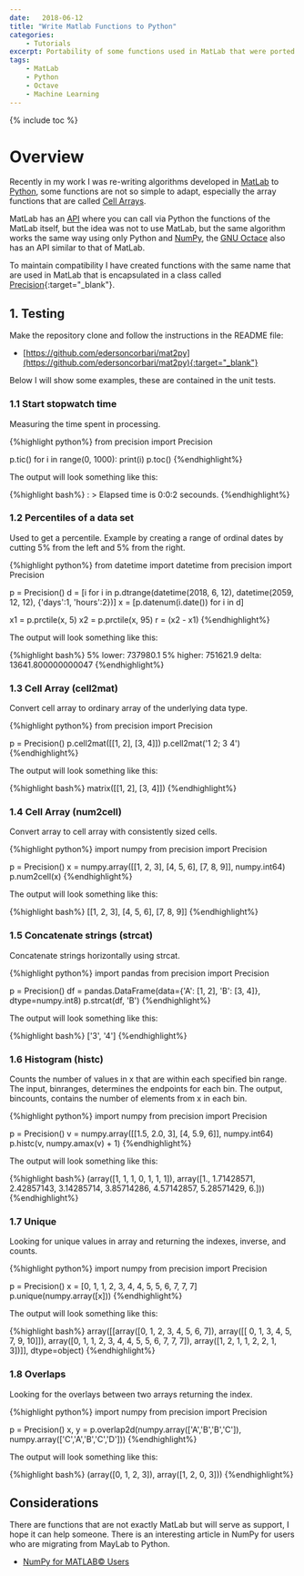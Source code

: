 ```yaml
---
date:   2018-06-12
title: "Write Matlab Functions to Python"
categories: 
    - Tutorials
excerpt: Portability of some functions used in MatLab that were ported to Python.
tags: 
    - MatLab 
    - Python
    - Octave
    - Machine Learning 
---
```


{% include toc %}

# Overview

Recently in my work I was re-writing algorithms developed in [MatLab](https://ch.mathworks.com) to [Python](https://www.python.org), some functions are not so simple to adapt, 
especially the array functions that are called [Cell Arrays](https://www.mathworks.com/help/matlab/cell-arrays.html). 

MatLab has an [API](https://www.mathworks.com/help/matlab/matlab-engine-for-python.html) where you can call via Python the functions of the MatLab itself, but the idea was not 
to use MatLab, but the same algorithm works the same way using only Python and [NumPy](http://www.numpy.org), the [GNU Octace](https://www.gnu.org/software/octave/) also has an API similar to that of MatLab.

To maintain compatibility I have created functions with the same name that are used in MatLab that is encapsulated in a class called [Precision](https://github.com/edersoncorbari/mat2py/blob/master/precision.py){:target="_blank"}.

## 1. Testing

Make the repository clone and follow the instructions in the README file:

* [https://github.com/edersoncorbari/mat2py](https://github.com/edersoncorbari/mat2py){:target="_blank"}

Below I will show some examples, these are contained in the unit tests.

### 1.1 Start stopwatch time

Measuring the time spent in processing.

{%highlight python%}
from precision import Precision

p.tic()
for i in range(0, 1000): print(i)
p.toc()
{%endhighlight%}

The output will look something like this:

{%highlight bash%}
: > Elapsed time is 0:0:2 secounds.
{%endhighlight%}

### 1.2 Percentiles of a data set

Used to get a percentile. Example by creating a range of ordinal dates by cutting 5% from the left and 5% from the right.

{%highlight python%}
from datetime import datetime
from precision import Precision

p = Precision()
d = [i for i in p.dtrange(datetime(2018, 6, 12), 
                          datetime(2059, 12, 12), 
                          {'days':1, 'hours':2})]
x = [p.datenum(i.date()) for i in d]

x1 = p.prctile(x, 5)
x2 = p.prctile(x, 95)
r = (x2 - x1)
{%endhighlight%}

The output will look something like this:

{%highlight bash%}
5% lower: 737980.1
5% higher: 751621.9
delta: 13641.800000000047
{%endhighlight%}

### 1.3 Cell Array (cell2mat)

Convert cell array to ordinary array of the underlying data type.

{%highlight python%}
from precision import Precision

p = Precision()
p.cell2mat([[1, 2], [3, 4]])
p.cell2mat('1 2; 3 4')
{%endhighlight%}

The output will look something like this:

{%highlight bash%}
matrix([[1, 2],
        [3, 4]])
{%endhighlight%}

### 1.4 Cell Array (num2cell)

Convert array to cell array with consistently sized cells.

{%highlight python%}
import numpy
from precision import Precision

p = Precision()
x = numpy.array([[1, 2, 3], [4, 5, 6], [7, 8, 9]], numpy.int64)
p.num2cell(x)
{%endhighlight%}

The output will look something like this:

{%highlight bash%}
[[1, 2, 3], [4, 5, 6], [7, 8, 9]]
{%endhighlight%}

### 1.5 Concatenate strings (strcat)

Concatenate strings horizontally using strcat.

{%highlight python%}
import pandas
from precision import Precision

p = Precision()
df = pandas.DataFrame(data={'A': [1, 2], 'B': [3, 4]}, dtype=numpy.int8)
p.strcat(df, 'B')
{%endhighlight%}

The output will look something like this:

{%highlight bash%}
['3', '4']
{%endhighlight%}

### 1.6 Histogram (histc)

Counts the number of values in x that are within each specified bin range. The input, binranges, determines the endpoints for each bin. 
The output, bincounts, contains the number of elements from x in each bin. 

{%highlight python%}
import numpy 
from precision import Precision

p = Precision()
v = numpy.array([[1.5, 2.0, 3], [4, 5.9, 6]], numpy.int64)
p.histc(v, numpy.amax(v) + 1)
{%endhighlight%}

The output will look something like this:

{%highlight bash%}
(array([1, 1, 1, 0, 1, 1, 1]), array([1., 1.71428571, 2.42857143, 
       3.14285714, 3.85714286, 4.57142857, 5.28571429, 6.]))
{%endhighlight%}

### 1.7 Unique

Looking for unique values in array and returning the indexes, inverse, and counts.

{%highlight python%}
import numpy 
from precision import Precision

p = Precision()
x = [0, 1, 1, 2, 3, 4, 4, 5, 5, 6, 7, 7, 7]
p.unique(numpy.array([x]))
{%endhighlight%}

The output will look something like this:

{%highlight bash%}
array([[array([0, 1, 2, 3, 4, 5, 6, 7]),
        array([[ 0,  1,  3,  4,  5,  7,  9, 10]]),
        array([0, 1, 1, 2, 3, 4, 4, 5, 5, 6, 7, 7, 7]),
        array([1, 2, 1, 1, 2, 2, 1, 3])]], dtype=object)
{%endhighlight%}

### 1.8 Overlaps

Looking for the overlays between two arrays returning the index.

{%highlight python%}
import numpy 
from precision import Precision

p = Precision()
x, y = p.overlap2d(numpy.array(['A','B','B','C']), 
                   numpy.array(['C','A','B','C','D']))
{%endhighlight%}

The output will look something like this:

{%highlight bash%}
(array([0, 1, 2, 3]), array([1, 2, 0, 3]))
{%endhighlight%}

## Considerations

There are functions that are not exactly MatLab but will serve as support, I hope it can help someone. There is an interesting article in NumPy 
for users who are migrating from MayLab to Python.

* [NumPy for MATLAB© Users](https://docs.scipy.org/doc/numpy/user/numpy-for-matlab-users.html) 
